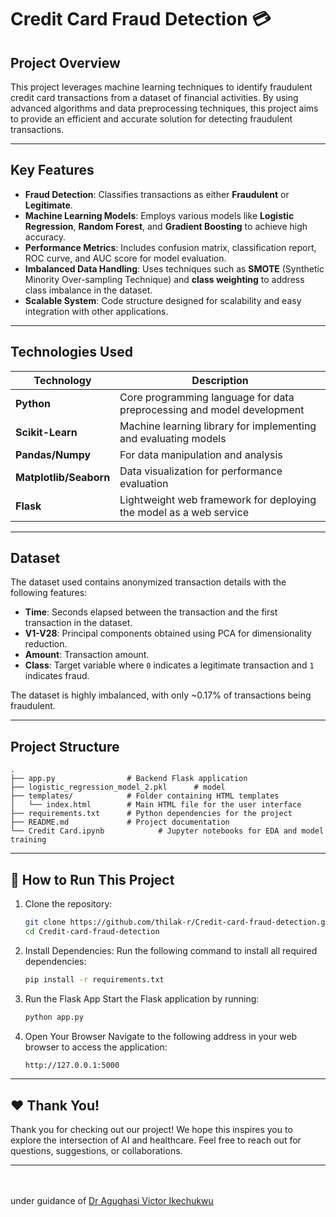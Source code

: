 # Credit Card Fraud Detection 💳

## **Project Overview**
This project leverages machine learning techniques to identify fraudulent credit card transactions from a dataset of financial activities. By using advanced algorithms and data preprocessing techniques, this project aims to provide an efficient and accurate solution for detecting fraudulent transactions.

---

## **Key Features**
- **Fraud Detection**: Classifies transactions as either **Fraudulent** or **Legitimate**.
- **Machine Learning Models**: Employs various models like **Logistic Regression**, **Random Forest**, and **Gradient Boosting** to achieve high accuracy.
- **Performance Metrics**: Includes confusion matrix, classification report, ROC curve, and AUC score for model evaluation.
- **Imbalanced Data Handling**: Uses techniques such as **SMOTE** (Synthetic Minority Over-sampling Technique) and **class weighting** to address class imbalance in the dataset.
- **Scalable System**: Code structure designed for scalability and easy integration with other applications.

---

## **Technologies Used**

| **Technology**       | **Description**                                                        |
|-----------------------|------------------------------------------------------------------------|
| **Python**           | Core programming language for data preprocessing and model development |
| **Scikit-Learn**     | Machine learning library for implementing and evaluating models        |
| **Pandas/Numpy**     | For data manipulation and analysis                                     |
| **Matplotlib/Seaborn**| Data visualization for performance evaluation                         |
| **Flask**            | Lightweight web framework for deploying the model as a web service     |

---

## **Dataset**
The dataset used contains anonymized transaction details with the following features:
- **Time**: Seconds elapsed between the transaction and the first transaction in the dataset.
- **V1-V28**: Principal components obtained using PCA for dimensionality reduction.
- **Amount**: Transaction amount.
- **Class**: Target variable where `0` indicates a legitimate transaction and `1` indicates fraud.

The dataset is highly imbalanced, with only ~0.17% of transactions being fraudulent.

---

## **Project Structure**

```plaintext
.
├── app.py                # Backend Flask application
├── logistic_regression_model_2.pkl      # model
├── templates/            # Folder containing HTML templates
│   └── index.html        # Main HTML file for the user interface
├── requirements.txt      # Python dependencies for the project
├── README.md             # Project documentation
└── Credit Card.ipynb            # Jupyter notebooks for EDA and model training
```

---

## 🚀 **How to Run This Project**
1. Clone the repository:
   ```bash
   git clone https://github.com/thilak-r/Credit-card-fraud-detection.git
   cd Credit-card-fraud-detection

2. Install Dependencies: 
Run the following command to install all required dependencies:
   ```bash 
   pip install -r requirements.txt

3. Run the Flask App
Start the Flask application by running:
   ```bash
   python app.py

4. Open Your Browser
Navigate to the following address in your web browser to access the application:
   ```bash
   http://127.0.0.1:5000

   
---
## ❤️ Thank You!
Thank you for checking out our project! We hope this inspires you to explore the intersection of AI and healthcare. Feel free to reach out for questions, suggestions, or collaborations.

---

<br><br>
under guidance of [Dr Agughasi Victor Ikechukwu](https://github.com/Victor-Ikechukwu)
